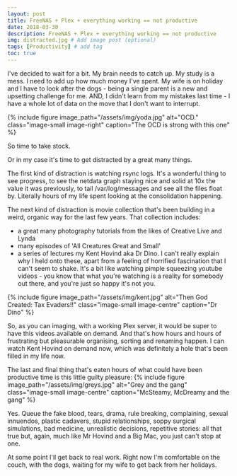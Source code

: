 ```yaml
---
layout: post
title: FreeNAS + Plex + everything working == not productive
date: 2018-03-30
description: FreeNAS + Plex + everything working == not productive
img: distracted.jpg # Add image post (optional)
tags: [Productivity] # add tag
toc: true
---
```

I've decided to wait for a bit. My brain needs to catch up. My study is a mess. I need to add up how much money I've spent. My wife is on holiday and I have to look after the dogs - being a single parent is a new and upsetting challenge for me. AND, I didn't learn from my mistakes last time - I have a whole lot of data on the move that I don't want to interrupt.

{% include figure image_path="/assets/img/yoda.jpg" alt="OCD." class="image-small image-right" caption="The OCD is strong with this one" %}

So time to take stock.

Or in my case it's time to get distracted by a great many things.

The first kind of distraction is watching rsync logs. It's a wonderful thing to see progress, to see the netdata graph staying nice and solid at 10x the value it was previously, to tail /var/log/messages and see all the files float by. Literally hours of my life spent looking at the consolidation happening.

The next kind of distraction is movie collection that's been building in a weird, organic way for the last few years. That collection includes:
* a great many photography tutorials from the likes of Creative Live and Lynda
* many episodes of 'All Creatures Great and Small'
* a series of lectures my Kent Hovind aka Dr Dino. I can't really explain why I held onto these, apart from a feeling of horrified fascination that I can't seem to shake. It's a bit like watching pimple squeezing youtube videos - you know that what you're watching is a reality for somebody out there, and you're just so happy it's not you.

{% include figure image_path="/assets/img/kent.jpg" alt="Then God Created: Tax Evaders!!" class="image-small image-centre" caption="Dr Dino" %}

So, as you can imaging, with a working Plex server, it would be super to have this videos available on demand. And that's how hours and hours of frustrating but pleasurable organising, sorting and renaming happen. I can watch Kent Hovind on demand now, which was definitely a hole that's been filled in my life now.

The last and final thing that's eaten hours of what could have been productive time is this little guilty pleasure:
{% include figure image_path="/assets/img/greys.jpg" alt="Grey and the gang" class="image-small image-centre" caption="McSteamy, McDreamy and the gang" %}

Yes. Queue the fake blood, tears, drama, rule breaking, complaining, sexual innuendos, plastic cadavers, stupid relationships, soppy surgical simulations, bad medicine, unrealistic decisions, repetitive stories: all that true but, again, much like Mr Hovind and a Big Mac, you just can't stop at one.

At some point I'll get back to real work. Right now I'm comfortable on the couch, with the dogs, waiting for my wife to get back from her holidays.
